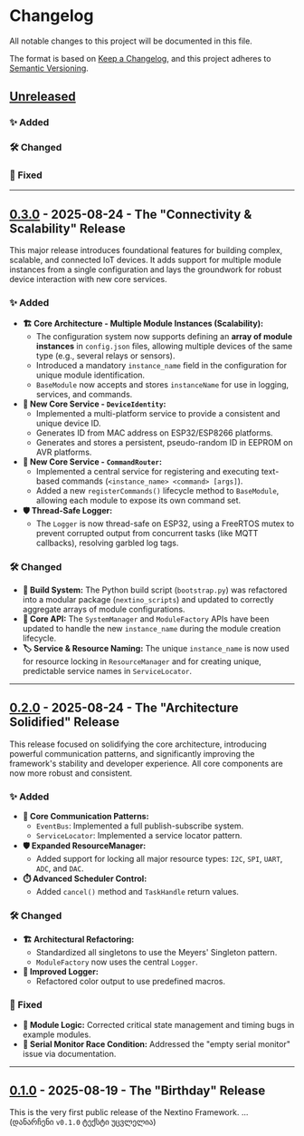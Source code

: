 # Changelog

All notable changes to this project will be documented in this file.

The format is based on [Keep a Changelog](https://keepachangelog.com/en/1.0.0/),
and this project adheres to [Semantic Versioning](https://semver.org/spec/v2.0.0.html).

## [Unreleased]

### ✨ Added

### 🛠️ Changed

### 🐞 Fixed

---

## [0.3.0] - 2025-08-24 - The "Connectivity & Scalability" Release

This major release introduces foundational features for building complex, scalable, and connected IoT devices. It adds support for multiple module instances from a single configuration and lays the groundwork for robust device interaction with new core services.

### ✨ Added

* **🏗️ Core Architecture - Multiple Module Instances (Scalability):**
  * The configuration system now supports defining an **array of module instances** in `config.json` files, allowing multiple devices of the same type (e.g., several relays or sensors).
  * Introduced a mandatory `instance_name` field in the configuration for unique module identification.
  * `BaseModule` now accepts and stores `instanceName` for use in logging, services, and commands.
* **🔌 New Core Service - `DeviceIdentity`:**
  * Implemented a multi-platform service to provide a consistent and unique device ID.
  * Generates ID from MAC address on ESP32/ESP8266 platforms.
  * Generates and stores a persistent, pseudo-random ID in EEPROM on AVR platforms.
* **📡 New Core Service - `CommandRouter`:**
  * Implemented a central service for registering and executing text-based commands (`<instance_name> <command> [args]`).
  * Added a new `registerCommands()` lifecycle method to `BaseModule`, allowing each module to expose its own command set.
* **🛡️ Thread-Safe Logger:**
  * The `Logger` is now thread-safe on ESP32, using a FreeRTOS mutex to prevent corrupted output from concurrent tasks (like MQTT callbacks), resolving garbled log tags.

### 🛠️ Changed

* **🐍 Build System:** The Python build script (`bootstrap.py`) was refactored into a modular package (`nextino_scripts`) and updated to correctly aggregate arrays of module configurations.
* **🔩 Core API:** The `SystemManager` and `ModuleFactory` APIs have been updated to handle the new `instance_name` during the module creation lifecycle.
* **🏷️ Service & Resource Naming:** The unique `instance_name` is now used for resource locking in `ResourceManager` and for creating unique, predictable service names in `ServiceLocator`.

---

## [0.2.0] - 2025-08-24 - The "Architecture Solidified" Release

This release focused on solidifying the core architecture, introducing powerful communication patterns, and significantly improving the framework's stability and developer experience. All core components are now more robust and consistent.

### ✨ Added

* **🚀 Core Communication Patterns:**
  * `EventBus`: Implemented a full publish-subscribe system.
  * `ServiceLocator`: Implemented a service locator pattern.
* **🛡️ Expanded ResourceManager:**
  * Added support for locking all major resource types: `I2C`, `SPI`, `UART`, `ADC`, and `DAC`.
* **⏱️ Advanced Scheduler Control:**
  * Added `cancel()` method and `TaskHandle` return values.

### 🛠️ Changed

* **🏗️ Architectural Refactoring:**
  * Standardized all singletons to use the Meyers' Singleton pattern.
  * `ModuleFactory` now uses the central `Logger`.
* **🎨 Improved Logger:**
  * Refactored color output to use predefined macros.

### 🐞 Fixed

* **🐛 Module Logic:** Corrected critical state management and timing bugs in example modules.
* **🔌 Serial Monitor Race Condition:** Addressed the "empty serial monitor" issue via documentation.

---

## [0.1.0] - 2025-08-19 - The "Birthday" Release

This is the very first public release of the Nextino Framework.
... (დანარჩენი `v0.1.0` ტექსტი უცვლელია)

[Unreleased]: https://github.com/magradze/Nextino/compare/v0.3.0...HEAD
[0.3.0]: https://github.com/magradze/Nextino/compare/v0.2.0...v0.3.0
[0.2.0]: https://github.com/magradze/Nextino/compare/v0.1.0...v0.2.0
[0.1.0]: https://github.com/magradze/Nextino/releases/tag/v0.1.0
